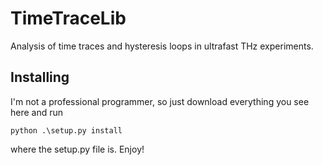 # TimeTraceLib

Analysis of time traces and hysteresis loops in ultrafast THz experiments.

## Installing

I'm not a professional programmer, so just download everything you see here and run

```
python .\setup.py install
```

where the setup.py file is. Enjoy!